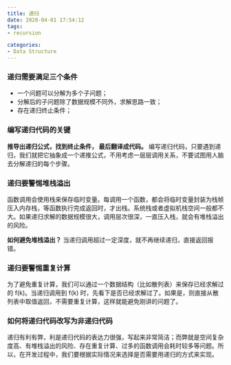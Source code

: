 ```yaml
---
title: 递归
date: 2020-04-01 17:54:12
tags:
- recursion

categories:
- Data Structure
---
```


### 递归需要满足三个条件

* 一个问题可以分解为多个子问题；
* 分解后的子问题除了数据规模不同外，求解思路一致；
* 存在递归终止条件；

### 编写递归代码的关键

**推导出递归公式，找到终止条件， 最后翻译成代码。**
编写递归代码，只要遇到递归，我们就把它抽象成一个递推公式，不用考虑一层层调用关系，不要试图用人脑去分解递归的每个步骤。

<!--more-->

### 递归要警惕堆栈溢出

函数调用会使用栈来保存临时变量。每调用一个函数，都会将临时变量封装为栈帧压入内存栈，等函数执行完成返回时，才出栈。系统栈或者虚拟机栈空间一般都不大。如果递归求解的数据规模很大，调用层次很深，一直压入栈，就会有堆栈溢出的风险。

**如何避免堆栈溢出？**
当递归调用超过一定深度，就不再继续递归，直接返回报错。

### 递归要警惕重复计算
为了避免重复计算，我们可以通过一个数据结构（比如散列表）来保存已经求解过的 f(k)。当递归调用到 f(k) 时，先看下是否已经求解过了。如果是，则直接从散列表中取值返回，不需要重复计算，这样就能避免刚讲的问题了。

### 如何将递归代码改写为非递归代码

递归有利有弊，利是递归代码的表达力很强，写起来非常简洁；而弊就是空间复杂度高、有堆栈溢出的风险、存在重复计算、过多的函数调用会耗时较多等问题。所以，在开发过程中，我们要根据实际情况来选择是否需要用递归的方式来实现。